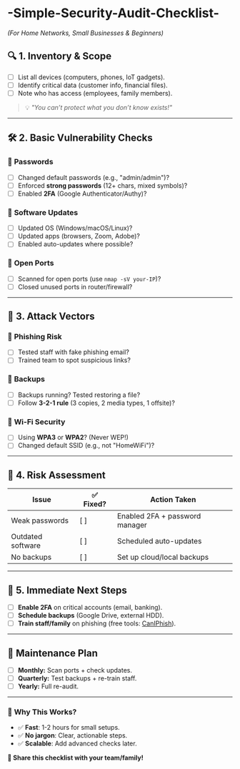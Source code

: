 # -Simple-Security-Audit-Checklist-
*(For Home Networks, Small Businesses &amp; Beginners)*  

## 🔍 **1. Inventory & Scope**  
- [ ] List all devices (computers, phones, IoT gadgets).  
- [ ] Identify critical data (customer info, financial files).  
- [ ] Note who has access (employees, family members).  

> 💡 *"You can’t protect what you don’t know exists!"*  

---

## 🛠️ **2. Basic Vulnerability Checks**  
### 🔑 **Passwords**  
- [ ] Changed default passwords (e.g., "admin/admin")?  
- [ ] Enforced **strong passwords** (12+ chars, mixed symbols)?  
- [ ] Enabled **2FA** (Google Authenticator/Authy)?  

### 🔄 **Software Updates**  
- [ ] Updated OS (Windows/macOS/Linux)?  
- [ ] Updated apps (browsers, Zoom, Adobe)?  
- [ ] Enabled auto-updates where possible?  

### 🚪 **Open Ports**  
- [ ] Scanned for open ports (use `nmap -sV your-IP`)?  
- [ ] Closed unused ports in router/firewall?  

---

## 🚨 **3. Attack Vectors**  
### 📧 **Phishing Risk**  
- [ ] Tested staff with fake phishing email?  
- [ ] Trained team to spot suspicious links?  

### 💾 **Backups**  
- [ ] Backups running? Tested restoring a file?  
- [ ] Follow **3-2-1 rule** (3 copies, 2 media types, 1 offsite)?  

### 📶 **Wi-Fi Security**  
- [ ] Using **WPA3** or **WPA2**? (Never WEP!)  
- [ ] Changed default SSID (e.g., not "HomeWiFi")?  

---

## 📝 **4. Risk Assessment**  
| **Issue**         | ✅ Fixed? | **Action Taken**               |  
|-------------------|----------|--------------------------------|  
| Weak passwords    | [ ]      | Enabled 2FA + password manager |  
| Outdated software | [ ]      | Scheduled auto-updates         |  
| No backups        | [ ]      | Set up cloud/local backups     |  

---

## 📢 **5. Immediate Next Steps**  
- [ ] **Enable 2FA** on critical accounts (email, banking).  
- [ ] **Schedule backups** (Google Drive, external HDD).  
- [ ] **Train staff/family** on phishing (free tools: [CanIPhish](https://www.caniphish.com/)).  

---

## 🔄 **Maintenance Plan**  
- [ ] **Monthly:** Scan ports + check updates.  
- [ ] **Quarterly:** Test backups + re-train staff.  
- [ ] **Yearly:** Full re-audit.  

---

### 🎯 **Why This Works?**  
- ✅ **Fast**: 1-2 hours for small setups.  
- ✅ **No jargon**: Clear, actionable steps.  
- ✅ **Scalable**: Add advanced checks later.  

**🔗 Share this checklist with your team/family!**  
